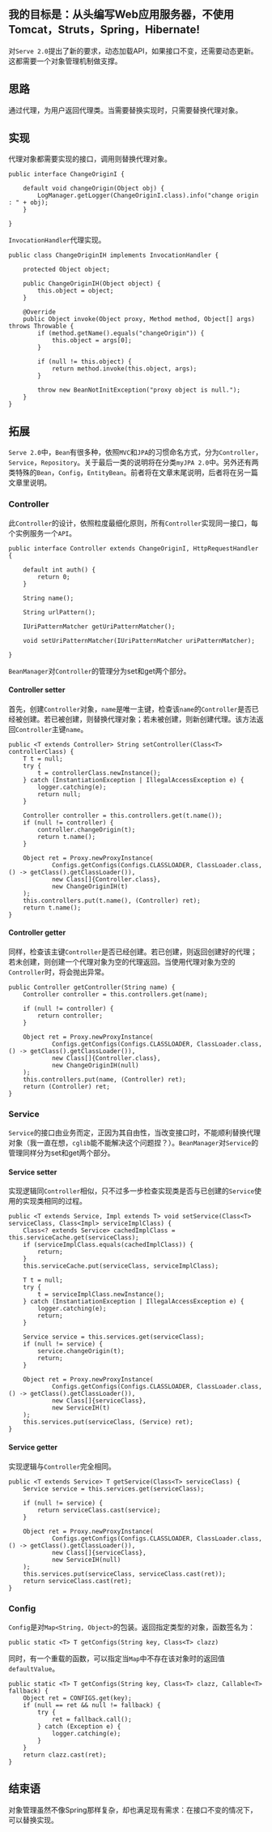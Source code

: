 

我的目标是：__从头编写Web应用服务器，不使用Tomcat，Struts，Spring，Hibernate!__
---

对`Serve 2.0`提出了新的要求，动态加载API，如果接口不变，还需要动态更新。这都需要一个对象管理机制做支撑。

思路
---

通过代理，为用户返回代理类。当需要替换实现时，只需要替换代理对象。

实现
---

代理对象都需要实现的接口，调用则替换代理对象。

```
public interface ChangeOriginI {

    default void changeOrigin(Object obj) {
        LogManager.getLogger(ChangeOriginI.class).info("change origin : " + obj);
    }

}
```

`InvocationHandler`代理实现。

```
public class ChangeOriginIH implements InvocationHandler {

    protected Object object;

    public ChangeOriginIH(Object object) {
        this.object = object;
    }

    @Override
    public Object invoke(Object proxy, Method method, Object[] args) throws Throwable {
        if (method.getName().equals("changeOrigin")) {
            this.object = args[0];
        }

        if (null != this.object) {
            return method.invoke(this.object, args);
        }

        throw new BeanNotInitException("proxy object is null.");
    }
}
```

拓展
---

`Serve 2.0`中，`Bean`有很多种，依照`MVC`和`JPA`的习惯命名方式，分为`Controller`，`Service`，`Repository`。关于最后一类的说明将在分类`myJPA 2.0`中。另外还有两类特殊的`Bean`，`Config`，`EntityBean`。前者将在文章末尾说明，后者将在另一篇文章里说明。

### Controller

此`Controller`的设计，依照粒度最细化原则，所有`Controller`实现同一接口，每个实例服务一个`API`。

```
public interface Controller extends ChangeOriginI, HttpRequestHandler {

    default int auth() {
        return 0;
    }

    String name();

    String urlPattern();

    IUriPatternMatcher getUriPatternMatcher();

    void setUriPatternMatcher(IUriPatternMatcher uriPatternMatcher);

}
```

`BeanManager`对`Controller`的管理分为set和get两个部分。

#### Controller setter

首先，创建`Controller`对象，`name`是唯一主键，检查该`name`的`Controller`是否已经被创建。若已被创建，则替换代理对象；若未被创建，则新创建代理。该方法返回`Controller`主键`name`。

```
public <T extends Controller> String setController(Class<T> controllerClass) {
    T t = null;
    try {
        t = controllerClass.newInstance();
    } catch (InstantiationException | IllegalAccessException e) {
        logger.catching(e);
        return null;
    }

    Controller controller = this.controllers.get(t.name());
    if (null != controller) {
        controller.changeOrigin(t);
        return t.name();
    }

    Object ret = Proxy.newProxyInstance(
            Configs.getConfigs(Configs.CLASSLOADER, ClassLoader.class, () -> getClass().getClassLoader()),
            new Class[]{Controller.class},
            new ChangeOriginIH(t)
    );
    this.controllers.put(t.name(), (Controller) ret);
    return t.name();
}
```

#### Controller getter

同样，检查该主键`Controller`是否已经创建。若已创建，则返回创建好的代理；若未创建，则创建一个代理对象为空的代理返回。当使用代理对象为空的`Controller`时，将会抛出异常。

```
public Controller getController(String name) {
    Controller controller = this.controllers.get(name);

    if (null != controller) {
        return controller;
    }

    Object ret = Proxy.newProxyInstance(
            Configs.getConfigs(Configs.CLASSLOADER, ClassLoader.class, () -> getClass().getClassLoader()),
            new Class[]{Controller.class},
            new ChangeOriginIH(null)
    );
    this.controllers.put(name, (Controller) ret);
    return (Controller) ret;
}
```

### Service

`Service`的接口由业务而定，正因为其自由性，当改变接口时，不能顺利替换代理对象（我一直在想，`cglib`能不能解决这个问题捏？）。`BeanManager`对`Service`的管理同样分为set和get两个部分。

#### Service setter

实现逻辑同`Controller`相似，只不过多一步检查实现类是否与已创建的`Service`使用的实现类相同的过程。

```
public <T extends Service, Impl extends T> void setService(Class<T> serviceClass, Class<Impl> serviceImplClass) {
    Class<? extends Service> cachedImplClass = this.serviceCache.get(serviceClass);
    if (serviceImplClass.equals(cachedImplClass)) {
        return;
    }
    this.serviceCache.put(serviceClass, serviceImplClass);

    T t = null;
    try {
        t = serviceImplClass.newInstance();
    } catch (InstantiationException | IllegalAccessException e) {
        logger.catching(e);
        return;
    }

    Service service = this.services.get(serviceClass);
    if (null != service) {
        service.changeOrigin(t);
        return;
    }

    Object ret = Proxy.newProxyInstance(
            Configs.getConfigs(Configs.CLASSLOADER, ClassLoader.class, () -> getClass().getClassLoader()),
            new Class[]{serviceClass},
            new ServiceIH(t)
    );
    this.services.put(serviceClass, (Service) ret);
}
```

#### Service getter

实现逻辑与`Controller`完全相同。

```
public <T extends Service> T getService(Class<T> serviceClass) {
    Service service = this.services.get(serviceClass);

    if (null != service) {
        return serviceClass.cast(service);
    }

    Object ret = Proxy.newProxyInstance(
            Configs.getConfigs(Configs.CLASSLOADER, ClassLoader.class, () -> getClass().getClassLoader()),
            new Class[]{serviceClass},
            new ServiceIH(null)
    );
    this.services.put(serviceClass, serviceClass.cast(ret));
    return serviceClass.cast(ret);
}
```

### Config

`Config`是对`Map<String, Object>`的包装。返回指定类型的对象，函数签名为：

```
public static <T> T getConfigs(String key, Class<T> clazz)
```

同时，有一个重载的函数，可以指定当`Map`中不存在该对象时的返回值`defaultValue`。

```
public static <T> T getConfigs(String key, Class<T> clazz, Callable<T> fallback) {
    Object ret = CONFIGS.get(key);
    if (null == ret && null != fallback) {
        try {
            ret = fallback.call();
        } catch (Exception e) {
            logger.catching(e);
        }
    }
    return clazz.cast(ret);
}
```

结束语
---

对象管理虽然不像Spring那样复杂，却也满足现有需求：在接口不变的情况下，可以替换实现。